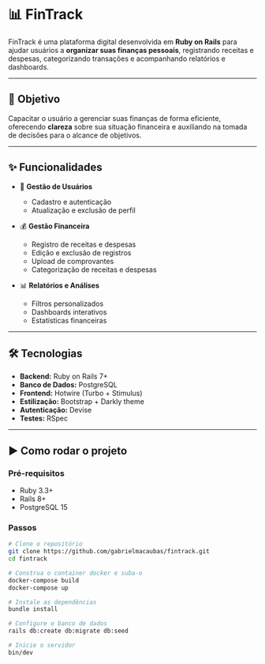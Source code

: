# 📊 FinTrack

FinTrack é uma plataforma digital desenvolvida em **Ruby on Rails** para ajudar usuários a **organizar suas finanças pessoais**, registrando receitas e despesas, categorizando transações e acompanhando relatórios e dashboards.

---

## 🚀 Objetivo
Capacitar o usuário a gerenciar suas finanças de forma eficiente, oferecendo **clareza** sobre sua situação financeira e auxiliando na tomada de decisões para o alcance de objetivos.

---

## ✨ Funcionalidades
- 👤 **Gestão de Usuários**  
  - Cadastro e autenticação  
  - Atualização e exclusão de perfil  

- 💰 **Gestão Financeira**  
  - Registro de receitas e despesas  
  - Edição e exclusão de registros  
  - Upload de comprovantes  
  - Categorização de receitas e despesas  

- 📊 **Relatórios e Análises**  
  - Filtros personalizados  
  - Dashboards interativos  
  - Estatísticas financeiras  

---

## 🛠️ Tecnologias
- **Backend:** Ruby on Rails 7+  
- **Banco de Dados:** PostgreSQL  
- **Frontend:** Hotwire (Turbo + Stimulus)  
- **Estilização:** Bootstrap + Darkly theme  
- **Autenticação:** Devise  
- **Testes:** RSpec  

---

## ▶️ Como rodar o projeto

### Pré-requisitos
- Ruby 3.3+  
- Rails 8+  
- PostgreSQL 15  

### Passos
```bash
# Clone o repositório
git clone https://github.com/gabrielmacaubas/fintrack.git
cd fintrack

# Construa o container docker e suba-o
docker-compose build
docker-compose up

# Instale as dependências
bundle install

# Configure o banco de dados
rails db:create db:migrate db:seed

# Inicie o servidor
bin/dev